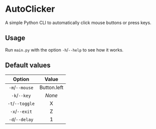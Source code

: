 # AutoClicker

A simple Python CLI to automatically click mouse buttons or press keys.

## Usage

Run `main.py` with the option `-h`/`--help` to see how it works.

## Default values

|   **Option**    |  **Value**  |
|:---------------:|:-----------:|
| `-m`/`--mouse`  | Button.left |
|  `-k`/`--key`   |   *None*    |
| `-t`/`--toggle` |      X      |
|  `-x`/`--exit`  |      Z      |
| `-d`/`--delay`  |      1      |
